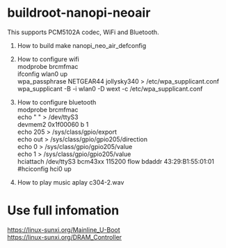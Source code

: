 # buildroot-nanopi-neoair
This supports PCM5102A codec, WiFi and Bluetooth.

1. How to build
make nanopi_neo_air_defconfig  

2. How to configure wifi  
modprobe brcmfmac  
ifconfig wlan0 up  
wpa_passphrase NETGEAR44 jollysky340 > /etc/wpa_supplicant.conf  
wpa_supplicant -B -i wlan0 -D wext -c /etc/wpa_supplicant.conf  

3. How to configure bluetooth  
modprobe brcmfmac  
echo " " > /dev/ttyS3  
devmem2 0x1f00060 b 1  
echo 205 > /sys/class/gpio/export  
echo out > /sys/class/gpio/gpio205/direction  
echo 0 > /sys/class/gpio/gpio205/value  
echo 1 > /sys/class/gpio/gpio205/value  
hciattach /dev/ttyS3 bcm43xx 115200 flow bdaddr 43:29:B1:55:01:01  
#hciconfig hci0 up  

4. How to play music
aplay c304-2.wav  

# Use full infomation  
https://linux-sunxi.org/Mainline_U-Boot  
https://linux-sunxi.org/DRAM_Controller
